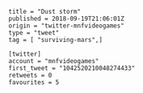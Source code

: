 ```
title = "Dust storm"
published = 2018-09-19T21:06:01Z
origin = "twitter-mnfvideogames"
type = "tweet"
tag = [ "surviving-mars",]

[twitter]
account = "mnfvideogames"
first_tweet = "1042520210048274433"
retweets = 0
favourites = 5
```

<p class='image'><img src='https://mnf.m17s.net/2018/09/19/DnfGms1W0AMpDMk.jpg' alt=''></p>

